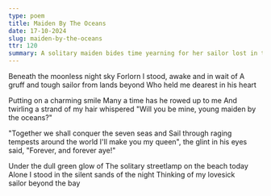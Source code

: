 ```yaml
---
type: poem
title: Maiden By The Oceans
date: 17-10-2024
slug: maiden-by-the-oceans
ttr: 120
summary: A solitary maiden bides time yearning for her sailor lost in the deep blue seas
---
```


Beneath the moonless night sky
Forlorn I stood, awake and in wait of
A gruff and tough sailor from lands beyond
Who held me dearest in his heart

Putting on a charming smile
Many a time has he rowed up to me
And twirling a strand of my hair whispered
"Will you be mine, young maiden by the oceans?"

"Together we shall conquer the seven seas and
Sail through raging tempests around the world
I'll make you my queen", the glint in his eyes said,
"Forever, and forever aye!"

Under the dull green glow of
The solitary streetlamp on the beach today
Alone I stood in the silent sands of the night
Thinking of my lovesick sailor beyond the bay
